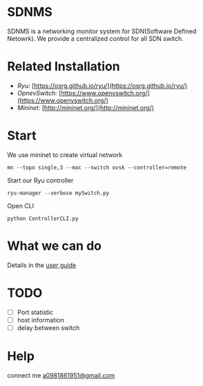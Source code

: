 # SDNMS
SDNMS is a networking monitor system for SDN(Software Defined Netowrk). 
We provide a centralized control for all SDN switch.

# Related Installation
* *Ryu:* [https://osrg.github.io/ryu/](https://osrg.github.io/ryu/)
* *OpnevSwitch:* [https://www.openvswitch.org/](https://www.openvswitch.org/)
* *Mininet:* [http://mininet.org/](http://mininet.org/)

# Start
We use mininet to create virtual network

    mn --topo single,3 --mac --switch ovsk --controller=remote

Start our Ryu controller

    ryu-manager --verbose mySwitch.py
    
Open CLI

    python ControllerCLI.py
    
# What we can do

Details in the [user guide](https://github.com/abba123/SDNMS/blob/master/guide.md)
      
# TODO

- [ ] Port statistic
- [ ] host information
- [ ] delay between switch

# Help
connect me a0981861951@gmail.com
